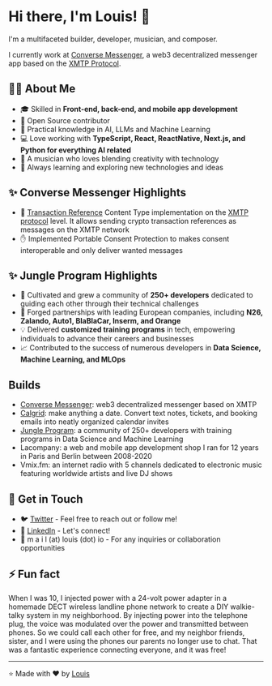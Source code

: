 # Hi there, I'm Louis! 👋

I'm a multifaceted builder, developer, musician, and composer.

I currently work at [Converse Messenger](https://converse.xyz), a web3 decentralized messenger app based on the [XMTP Protocol](https://xmtp.org).

## 🙋‍♂️ About Me

- 🎓 Skilled in **Front-end, back-end, and mobile app development**
- 👥 Open Source contributor
- 🤖 Practical knowledge in AI, LLMs and Machine Learning
- 💻 Love working with **TypeScript, React, ReactNative, Next.js, and Python for everything AI related**
- 🎵 A musician who loves blending creativity with technology
- 🌱 Always learning and exploring new technologies and ideas

## ✨ Converse Messenger Highlights

- 💸 [Transaction Reference](https://github.com/xmtp/xmtp-js-content-types/pull/50) Content Type implementation on the [XMTP protocol](https://github.com/xmtp/xmtp-js-content-types/tree/main/packages/content-type-transaction-reference) level. It allows sending crypto transaction references as messages on the XMTP network
- ✋ Implemented Portable Consent Protection to makes consent interoperable and only deliver wanted messages

## ✨ Jungle Program Highlights

- 🌟 Cultivated and grew a community of **250+ developers** dedicated to guiding each other through their technical challenges
- 🤝 Forged partnerships with leading European companies, including **N26, Zalando, Auto1, BlaBlaCar, Inserm, and Orange**
- 💡 Delivered **customized training programs** in tech, empowering individuals to advance their careers and businesses
- 📈 Contributed to the success of numerous developers in **Data Science, Machine Learning, and MLOps**

## Builds

- [Converse Messenger](https://converse.xyz): web3 decentralized messenger based on XMTP
- [Calgrid](https://calgrid.com): make anything a date. Convert text notes, tickets, and booking emails into neatly organized calendar invites
- [Jungle Program](https://www.jungleprogram.com): a community of 250+ developers with training programs in Data Science and Machine Learning
- Lacompany: a web and mobile app development shop I ran for 12 years in Paris and Berlin between 2008-2020
- Vmix.fm: an internet radio with 5 channels dedicated to electronic music featuring worldwide artists and live DJ shows

## 🤙 Get in Touch

- 🐦 [Twitter](https://twitter.com/louisrouffineau) - Feel free to reach out or follow me!
- 💼 [LinkedIn](https://linkedin.com/in/lrouffineau) - Let's connect!
- 📧 m a i l (at) louis (dot) io - For any inquiries or collaboration opportunities

## ⚡ Fun fact

When I was 10, I injected power with a 24-volt power adapter in a homemade DECT wireless landline phone network to create a DIY walkie-talky system in my neighborhood. By injecting power into the telephone plug, the voice was modulated over the power and transmitted between phones. So we could call each other for free, and my neighbor friends, sister, and I were using the phones our parents no longer use to chat. That was a fantastic experience connecting everyone, and it was free!

---

⭐️ Made with ❤️ by [Louis](https://github.com/lourou)
